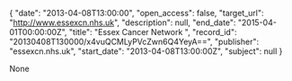 {
  "date": "2013-04-08T13:00:00", 
  "open_access": false, 
  "target_url": "http://www.essexcn.nhs.uk", 
  "description": null, 
  "end_date": "2015-04-01T00:00:00Z", 
  "title": "Essex Cancer Network ", 
  "record_id": "20130408T130000/x4vuQCMLyPVcZwn6Q4YeyA==", 
  "publisher": "essexcn.nhs.uk", 
  "start_date": "2013-04-08T13:00:00Z", 
  "subject": null
}

None